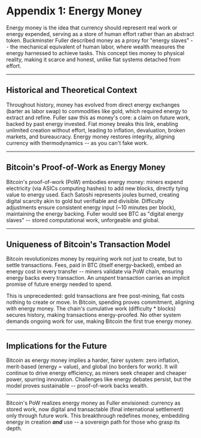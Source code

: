 # Appendix 1: Energy Money

Energy money is the idea that currency should represent real work or energy expended, serving as a store of human effort rather than an abstract token. Buckminster Fuller described money as a proxy for "energy slaves" -- the mechanical equivalent of human labor, where wealth measures the energy harnessed to achieve tasks. This concept ties money to physical reality, making it scarce and honest, unlike fiat systems detached from effort.





---

## Historical and Theoretical Context

Throughout history, money has evolved from direct energy exchanges (barter as labor swap) to commodities like gold, which required energy to extract and refine. Fuller saw this as money's core: a claim on future work, backed by past energy invested. Fiat money breaks this link, enabling unlimited creation without effort, leading to inflation, devaluation, broken markets, and bureaucracy. Energy money restores integrity, aligning currency with thermodynamics -- as you can't fake work.





---

## Bitcoin's Proof-of-Work as Energy Money

Bitcoin's proof-of-work (PoW) embodies energy money: miners expend electricity (via ASICs computing hashes) to add new blocks, directly tying value to energy used. Each Satoshi represents joules burned, creating digital scarcity akin to gold but verifiable and divisible. Difficulty adjustments ensure consistent energy input (~10 minutes per block), maintaining the energy backing. Fuller would see BTC as "digital energy slaves" -- stored computational work, unforgeable and global.




---

## Uniqueness of Bitcoin's Transaction Model

Bitcoin revolutionizes money by requiring work not just to create, but to settle transactions. Fees, paid in BTC (itself energy-backed), embed an energy cost in every transfer -- miners validate via PoW chain, ensuring energy backs every transaction. An *unspent* transaction carries an implicit promise of future energy needed to spend.

This is unprecedented: gold transactions are free post-mining, fiat costs nothing to create or move. In Bitcoin, spending proves commitment, aligning with energy money. The chain's cumulative work (difficulty * blocks) secures history, making transactions energy-proofed. No other system demands ongoing work for use, making Bitcoin the first true energy money.



---

## Implications for the Future

Bitcoin as energy money implies a harder, fairer system: zero inflation, merit-based (energy = value), and global (no borders for work). It will continue to drive energy efficiency, as miners seek cheaper and cheaper power, spurring innovation. Challenges like energy debates persist, but the model proves sustainable -- proof-of-work backs wealth.




---

Bitcoin's PoW realizes energy money as Fuller envisioned: currency as stored work, now digital and transactable (final international settlement) only through future work. This breakthrough redefines money, embedding energy in creation ***and*** use -- a sovereign path for those who grasp its depth. 





